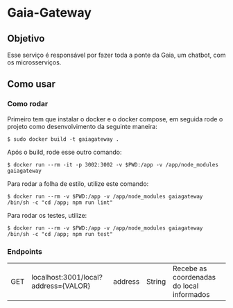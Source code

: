 # Gaia-Gateway

## Objetivo
Esse serviço é responsável por fazer toda a ponte da Gaia, um chatbot, com os microsserviços.

## Como usar

### Como rodar
Primeiro tem que instalar o docker e o docker compose, em seguida rode o projeto como desenvolvimento da seguinte maneira:

``` $ sudo docker build -t gaiagateway . ```

Após o build, rode esse outro comando:

```$ docker run --rm -it -p 3002:3002 -v $PWD:/app -v /app/node_modules gaiagateway```

Para rodar a folha de estilo, utilize este comando:

``` $ docker run --rm -v $PWD:/app -v /app/node_modules gaiagateway /bin/sh -c "cd /app; npm run lint" ```

Para rodar os testes, utilize:

``` $ docker run --rm -v $PWD:/app -v /app/node_modules gaiagateway /bin/sh -c "cd /app; npm run test" ```

### Endpoints
<table>
	<tr>
		<td>GET</td>
		<td>localhost:3001/local?address={VALOR}</td>
		<td>address</td>
		<td>String</td>
		<td>Recebe as coordenadas do local informados</td>
	</tr>
</table>
